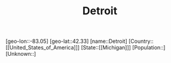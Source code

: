﻿---
title: "Detroit"
location: [42.33,-83.05]
type: City
tags:
- geo/City


SpocWebEntityId: 29763
isDeleted: false
confidential: public

---
[geo-lon::-83.05]
[geo-lat::42.33]
[name::Detroit]
[Country::[[United_States_of_America]]]
[State::[[Michigan]]]
[Population::]
[Unknown::]

